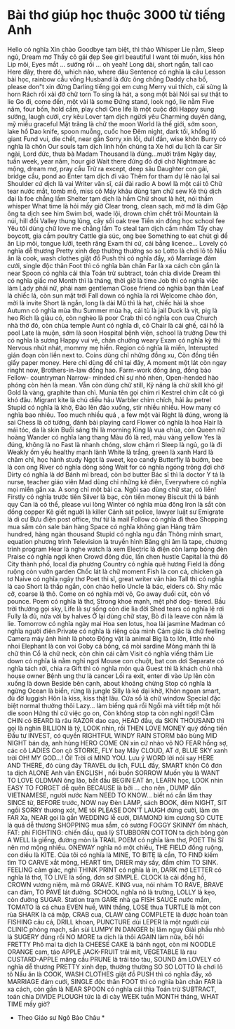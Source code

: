 # Bài thơ giúp học thuộc 3000 từ tiếng Anh

Hello có nghĩa Xin chào
Goodbye tạm biệt, thì thào Whisper
Lie nằm, Sleep ngủ, Dream mơ
Thấy cô gái đẹp See girl beautiful
I want tôi muốn, kiss hôn
Lip môi, Eyes mắt ... sướng rồi ... oh yeah!
Long dài, short ngắn, tall cao
Here đây, there đó, which nào, where đâu
Sentence có nghĩa là câu
Lesson bài học, rainbow cầu vồng
Husband là đức ông chồng
Daddy cha bố, please don"t xin đừng
Darling tiếng gọi em cưng
Merry vui thích, cái sừng là horn
Rách rồi xài đỡ chữ torn
To sing là hát, a song một bài
Nói sai sự thật to lie
Go đi, come đến, một vài là some
Đứng stand, look ngó, lie nằm
Five năm, four bốn, hold cầm, play chơi
One life là một cuộc đời
Happy sung sướng, laugh cười, cry kêu
Lover tạm dịch ngừơi yêu
Charming duyên dáng, mỹ miều graceful
Mặt trăng là chữ the moon
World là thế giới, sớm soon, lake hồ
Dao knife, spoon muỗng, cuốc hoe
Đêm night, dark tối, khổng lồ giant
Fund vui, die chết, near gần
Sorry xin lỗi, dull đần, wise khôn
Burry có nghĩa là chôn
Our souls tạm dịch linh hồn chúng ta
Xe hơi du lịch là car
Sir ngài, Lord đức, thưa bà Madam
Thousand là đúng...mười trăm
Ngày day, tuần week, year năm, hour giờ
Wait there đứng đó đợi chờ
Nightmare ác mộng, dream mơ, pray cầu
Trừ ra except, deep sâu
Daughter con gái, bridge cầu, pond ao
Enter tạm dịch đi vào
Thêm for tham dự lẽ nào lại sai
Shoulder cứ dịch là vai
Writer văn sĩ, cái đài radio
A bowl là một cái tô
Chữ tear nước mắt, tomb mồ, miss cô
Máy khâu dùng tạm chữ sew
Kẻ thù dịch đại là foe chẳng lầm
Shelter tạm dịch là hầm
Chữ shout là hét, nói thầm whisper
What time là hỏi mấy giờ
Clear trong, clean sạch, mờ mờ là dim
Gặp ông ta dịch see him
Swim bơi, wade lội, drown chìm chết trôi
Mountain là núi, hill đồi
Valley thung lũng, cây sồi oak tree
Tiền xin đóng học school fee
Yêu tôi dùng chữ love me chẳng lầm
To steal tạm dịch cầm nhầm
Tẩy chay boycott, gia cầm poultry
Cattle gia súc, ong bee
Something to eat chút gì để ăn
Lip môi, tongue lưỡi, teeth răng
Exam thi cử, cái bằng licence...
Lovely có nghĩa dễ thương
Pretty xinh đẹp thường thường so so
Lotto là chơi lô tô
Nấu ăn là cook, wash clothes giặt đồ
Push thì có nghĩa đẩy, xô
Marriage đám cưới, single độc thân
Foot thì có nghĩa bàn chân
Far là xa cách còn gần là near
Spoon có nghĩa cái thìa
Toán trừ subtract, toán chia divide
Dream thì có nghĩa giấc mơ
Month thì là tháng, thời giờ là time
Job thì có nghĩa việc làm
Lady phái nữ, phái nam gentleman
Close friend có nghĩa bạn thân
Leaf là chiếc lá, còn sun mặt trời
Fall down có nghĩa là rơi
Welcome chào đón, mời là invite
Short là ngắn, long là dài
Mũ thì là hat, chiếc hài là shoe
Autumn có nghĩa mùa thu
Summer mùa hạ, cái tù là jail
Duck là vịt, pig là heo
Rich là giàu có, còn nghèo là poor
Crab thì có nghĩa con cua
Church nhà thờ đó, còn chùa temple
Aunt có nghĩa dì, cô
Chair là cái ghế, cái hồ là pool
Late là muộn, sớm là soon
Hospital bệnh viện, school là trường
Dew thì có nghĩa là sương
Happy vui vẻ, chán chường weary
Exam có nghĩa kỳ thi
Nervous nhút nhát, mommy mẹ hiền.
Region có nghĩa là miền,
Interupted gián đoạn còn liền next to.
Coins dùng chỉ những đồng xu,
Còn đồng tiền giấy paper money.
Here chỉ dùng để chỉ tại đây,
A moment một lát còn ngay ringht now,
Brothers-in-law đồng hao.
Farm-work đồng áng, đồng bào Fellow- countryman
Narrow- minded chỉ sự nhỏ nhen,
Open-hended hào phóng còn hèn là mean.
Vẫn còn dùng chữ still,
Kỹ năng là chữ skill khó gì!
Gold là vàng, graphite than chì.
Munia tên gọi chim ri
Kestrel chim cắt có gì khó đâu.
Migrant kite là chú diều hâu
Warbler chim chích, hải âu petrel
Stupid có nghĩa là khờ,
Đảo lên đảo xuống, stir nhiều nhiều.
How many có nghĩa bao nhiêu.
Too much nhiều quá , a few một vài
Right là đúng, wrong là sai
Chess là cờ tướng, đánh bài playing card
Flower có nghĩa là hoa
Hair là mái tóc, da là skin
Buổi sáng thì là morning
King là vua chúa, còn Queen nữ hoàng
Wander có nghĩa lang thang
Màu đỏ là red, màu vàng yellow
Yes là đúng, không là no
Fast là nhanh chóng, slow chậm rì
Sleep là ngủ, go là đi
Weakly ốm yếu healthy mạnh lành
White là trắng, green là xanh
Hard là chăm chỉ, học hành study
Ngọt là sweet, kẹo candy
Butterfly là bướm, bee là con ong
River có nghĩa dòng sông
Wait for có nghĩa ngóng trông đợi chờ
Dirty có nghĩa là dơ
Bánh mì bread, còn bơ butter
Bác sĩ thì là doctor
Y tá là nurse, teacher giáo viên
Mad dùng chỉ những kẻ điên,
Everywhere có nghĩa mọi miền gần xa.
A song chỉ một bài ca.
Ngôi sao dùng chữ star, có liền!
Firstly có nghĩa trước tiên
Silver là bạc, còn tiền money
Biscuit thì là bánh quy
Can là có thể, please vui lòng
Winter có nghĩa mùa đông
Iron là sắt còn đồng copper
Kẻ giết người là killer
Cảnh sát police, lawyer luật sư
Emigrate là di cư
Bưu điện post office, thư từ là mail
Follow có nghĩa đi theo
Shopping mua sắm còn sale bán hàng
Space có nghĩa không gian
Hàng trăm hundred, hàng ngàn thousand
Stupid có nghĩa ngu đần
Thông minh smart, equation phương trình
Television là truyền hình
Băng ghi âm là tape, chương trình program
Hear là nghe watch là xem
Electric là điện còn lamp bóng đèn
Praise có nghĩa ngợi khen
Crowd đông đúc, lấn chen hustle
Capital là thủ đô
City thành phố, local địa phương
Country có nghĩa quê hương
Field là đồng ruộng còn vườn garden
Chốc lát là chữ moment
Fish là con cá, chicken gà tơ
Naive có nghĩa ngây thơ
Poet thi sĩ, great writer văn hào
Tall thì có nghĩa là cao
Short là thấp ngắn, còn chào hello
Uncle là bác, elders cô.
Shy mắc cỡ, coarse là thô.
Come on có nghĩa mời vô,
Go away đuổi cút, còn vồ pounce.
Poem có nghĩa là thơ,
Strong khoẻ mạnh, mệt phờ dog- tiered.
Bầu trời thường gọi sky,
Life là sự sống còn die lìa đời
Shed tears có nghĩa lệ rơi
Fully là đủ, nửa vời by halves
Ở lại dùng chữ stay,
Bỏ đi là leave còn nằm là lie.
Tomorrow có nghĩa ngày mai
Hoa sen lotus, hoa lài jasmine
Madman có nghĩa người điên
Private có nghĩa là riêng của mình
Cảm giác là chữ feeling
Camera máy ảnh hình là photo
Động vật là animal
Big là to lớn, little nhỏ nhoi
Elephant là con voi
Goby cá bống, cá mòi sardine
Mỏng mảnh thì là chữ thin
Cổ là chữ neck, còn chin cái cằm
Visit có nghĩa viếng thăm
Lie down có nghĩa là nằm nghỉ ngơi
Mouse con chuột, bat con dơi
Separate có nghĩa tách rời, chia ra
Gift thì có nghĩa món quà
Guest thì là khách chủ nhà house owner
Bệnh ung thư là cancer
Lối ra exit, enter đi vào
Up lên còn xuống là down
Beside bên cạnh, about khoảng chừng
Stop có nghĩa là ngừng
Ocean là biển, rừng là jungle
Silly là kẻ dại khờ,
Khôn ngoan smart, đù đờ luggish
Hôn là kiss, kiss thật lâu.
Cửa sổ là chữ window
Special đặc biệt normal thường thôi
Lazy... làm biếng quá rồi
Ngồi mà viết tiếp một hồi die soon
Hứng thì cứ việc go on,
Còn không stop ta còn nghỉ ngơi!
Cằm CHIN có BEARD là râu
RAZOR dao cạo, HEAD đầu, da SKIN
THOUSAND thì gọi là nghìn
BILLION là tỷ, LOOK nhìn, rồi THEN
LOVE MONEY quý đồng tiền
Đầu tư INVEST, có quyền RIGHTFUL
WINDY RAIN STORM bão bùng
MID NIGHT bán dạ, anh hùng HERO
COME ON xin cứ nhào vô
NO FEAR hổng sợ, các cô LADIES
Con cò STORKE, FLY bay
Mây CLOUD, AT ở, BLUE SKY xanh trời
OH! MY GOD...! Ối! Trời ơi
MIND YOU. Lưu ý WORD lời nói say
HERE AND THERE, đó cùng đây
TRAVEL du lịch, FULL đầy, SMART khôn
Cô đơn ta dịch ALONE
Anh văn ENGLISH , nổi buồn SORROW
Muốn yêu là WANT TO LOVE
OLDMAN ông lão, bắt đầu BEGIN
EAT ăn, LEARN học, LOOK nhìn
EASY TO FORGET dễ quên
BECAUSE là bỡi ... cho nên , DUMP đần
VIETNAMESE, người nước Nam
NEED TO KNOW... biết nó cần lắm thay
SINCE từ, BEFORE trước, NOW nay
Đèn LAMP, sách BOOK, đêm NIGHT, SIT ngồi
SORRY thương xót, ME tôi
PLEASE DON'T LAUGH đừng cười, làm ơn
FAR Xa, NEAR gọi là gần
WEDDING lễ cưới, DIAMOND kim cương
SO CUTE là quá dễ thương
SHOPPING mua sắm, có sương FOGGY
SKINNY ốm nhách, FAT: phì
FIGHTING: chiến đấu, quá lỳ STUBBORN
COTTON ta dịch bông gòn
A WELL là giếng, đường mòn là TRAIL
POEM có nghĩa làm thơ,
POET Thi Sĩ nên mơ mộng nhiều.
ONEWAY nghĩa nó một chiều,
THE FIELD đồng ruộng, con diều là KITE.
Của tôi có nghĩa là MINE,
TO BITE là cắn, TO FIND kiếm tìm
TO CARVE xắt mỏng, HEART tim,
DRIER máy sấy, đắm chìm TO SINK.
FEELING cảm giác, nghĩ THINK
PRINT có nghĩa là in, DARK mờ
LETTER có nghĩa lá thơ,
TO LIVE là sống, đơn sơ SIMPLE.
CLOCK là cái đồng hồ,
CROWN vương niệm, mã mồ GRAVE.
KING vua, nói nhảm TO RAVE,
BRAVE can đảm, TO PAVE lát đường.
SCHOOL nghĩa nó là trường,
LOLLY là kẹo, còn đường SUGAR.
Station trạm GARE nhà ga
FISH SAUCE nước mắm, TOMATO là cá chua
EVEN huề, WIN thắng, LOSE thua
TURTLE là một con rùa
SHARK là cá mập, CRAB cua, CLAW càng
COMPLETE là được hoàn toàn
FISHING câu cá, DRILL khoan, PUNCTURE dùi
LEPER là một người cùi
CLINIC phòng mạch, sần sùi LUMPY
IN DANGER bị lâm nguy
Giải phầu nhỏ là SUGERY đúng rồi
NO MORE ta dịch là thôi
AGAIN làm nữa, bồi hồi FRETTY
Phô mai ta dịch là CHEESE
CAKE là bánh ngọt, còn mì NOODLE
ORANGE cam, táo APPLE
JACK-FRUIT trái mít, VEGETABLE là rau
CUSTARD-APPLE mãng cầu
PRUNE là trái táo tàu, SOUND âm
LOVELY có nghĩa dễ thương
PRETTY xinh đẹp, thường thường SO SO
LOTTO là chơi lô tô
Nấu ăn là COOK, WASH CLOTHES giặt đồ
PUSH thì có nghĩa đẩy, xô
MARRIAGE đám cưới, SINGLE độc thân
FOOT thì có nghĩa bàn chân
FAR là xa cách, còn gần là NEAR
SPOON có nghĩa cái thìa
Toán trừ SUBTRACT, toán chia DIVIDE
PLOUGH tức là đi cày
WEEK tuần MONTH tháng, WHAT TIME mấy giờ?

* Theo Giáo sư Ngô Bảo Châu *